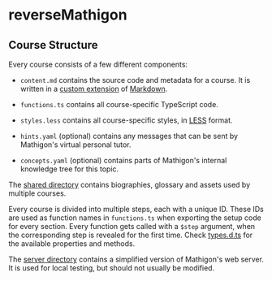 # reverseMathigon

## Course Structure

Every course consists of a few different components:

* `content.md` contains the source code and metadata for a course. It is
  written in a [custom extension](https://mathigon.io/markdown) of
  [Markdown](https://github.com/adam-p/markdown-here/wiki/Markdown-Cheatsheet).
  
  
* `functions.ts` contains all course-specific TypeScript code.







* `styles.less` contains all course-specific styles, in
  [LESS](http://lesscss.org/) format.
  
* `hints.yaml` (optional) contains any messages that can be sent by Mathigon's
  virtual personal tutor.
* `concepts.yaml` (optional) contains parts of Mathigon's internal knowledge
  tree for this topic.

The [shared directory](content/shared) contains biographies, glossary and assets
used by multiple courses.

Every course is divided into multiple steps, each with a unique ID. These IDs
are used as function names in `functions.ts` when exporting the setup code
for every section. Every function gets called with a `$step` argument, when
the corresponding step is revealed for the first time. Check
[types.d.ts](content/shared/types.d.ts) for the available properties and
methods.

The [server directory](server) contains a simplified version of Mathigon's web
server. It is used for local testing, but should not usually be modified.

